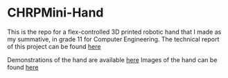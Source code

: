 # CHRPMini-Hand

This is the repo for a flex-controlled 3D printed robotic hand that I made as my summative, in grade 11 for Computer Engineering.
The technical report of this project can be found [here](docs/Technical_Report.pdf)


Demonstrations of the hand are available [here](videos)
Images of the hand can be found [here](images)